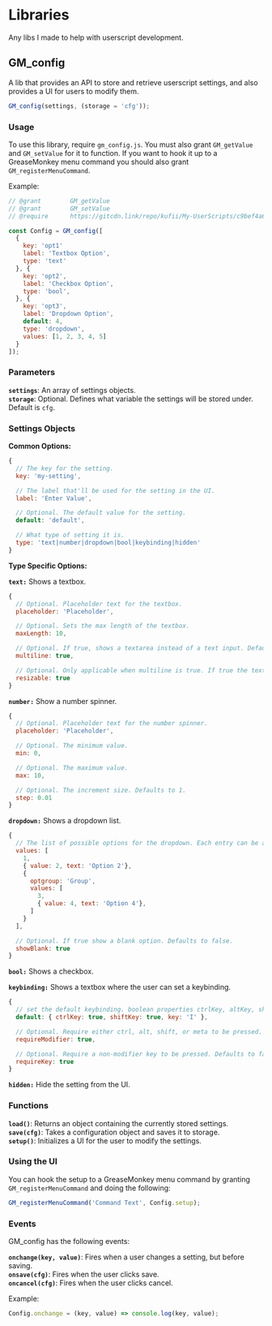 # Libraries

Any libs I made to help with userscript development.

## GM_config

A lib that provides an API to store and retrieve userscript settings, and also provides a UI for users to modify them.

```javascript
GM_config(settings, (storage = 'cfg'));
```

### Usage

To use this library, require `gm_config.js`. You must also grant `GM_getValue` and `GM_setValue` for it to function. If you want to hook it up to a GreaseMonkey menu command you should also grant `GM_registerMenuCommand`.

Example:

```javascript
// @grant        GM_getValue
// @grant        GM_setValue
// @require      https://gitcdn.link/repo/kufii/My-UserScripts/c9bef4a6732c00b5f53896a6c86eab812f75ce86/libs/gm_config.js

const Config = GM_config([
  {
    key: 'opt1'
    label: 'Textbox Option',
    type: 'text'
  }, {
    key: 'opt2',
    label: 'Checkbox Option',
    type: 'bool',
  }, {
    key: 'opt3',
    label: 'Dropdown Option',
    default: 4,
    type: 'dropdown',
    values: [1, 2, 3, 4, 5]
  }
]);
```

### Parameters

**`settings`**: An array of settings objects.  
**`storage`**: Optional. Defines what variable the settings will be stored under. Default is `cfg`.

### Settings Objects

**Common Options:**

```javascript
{
  // The key for the setting.
  key: 'my-setting',

  // The label that'll be used for the setting in the UI.
  label: 'Enter Value',

  // Optional. The default value for the setting.
  default: 'default',

  // What type of setting it is.
  type: 'text|number|dropdown|bool|keybinding|hidden'
}
```

**Type Specific Options:**

**`text:`** Shows a textbox.

```javascript
{
  // Optional. Placeholder text for the textbox.
  placeholder: 'Placeholder',

  // Optional. Sets the max length of the textbox.
  maxLength: 10,

  // Optional. If true, shows a textarea instead of a text input. Defaults to false.
  multiline: true,

  // Optional. Only applicable when multiline is true. If true the textarea will be resizable. Defaults to false.
  resizable: true
}
```

**`number:`** Show a number spinner.

```javascript
{
  // Optional. Placeholder text for the number spinner.
  placeholder: 'Placeholder',

  // Optional. The minimum value.
  min: 0,

  // Optional. The maximum value.
  max: 10,

  // Optional. The increment size. Defaults to 1.
  step: 0.01
}
```

**`dropdown:`** Shows a dropdown list.

```javascript
{
  // The list of possible options for the dropdown. Each entry can be a value, an object with a text and value property, or an optgroup object.
  values: [
    1,
    { value: 2, text: 'Option 2'},
    {
      optgroup: 'Group',
      values: [
        3,
        { value: 4, text: 'Option 4'},
      ]
    }
  ],

  // Optional. If true show a blank option. Defaults to false.
  showBlank: true
}
```

**`bool:`** Shows a checkbox.

**`keybinding:`** Shows a textbox where the user can set a keybinding.

```javascript
{
  // set the default keybinding. boolean properties ctrlKey, altKey, shiftKey, and metaKey to set modifiers. char property key to set the key.
  default: { ctrlKey: true, shiftKey: true, key: 'I' },

  // Optional. Require either ctrl, alt, shift, or meta to be pressed. Defaults to false.
  requireModifier: true,

  // Optional. Require a non-modifier key to be pressed. Defaults to false.
  requireKey: true
}
```

**`hidden:`** Hide the setting from the UI.

### Functions

**`load()`**: Returns an object containing the currently stored settings.  
**`save(cfg)`**: Takes a configuration object and saves it to storage.  
**`setup()`**: Initializes a UI for the user to modify the settings.

### Using the UI

You can hook the setup to a GreaseMonkey menu command by granting `GM_registerMenuCommand` and doing the following:

```javascript
GM_registerMenuCommand('Command Text', Config.setup);
```

### Events

GM_config has the following events:

**`onchange(key, value)`**: Fires when a user changes a setting, but before saving.  
**`onsave(cfg)`**: Fires when the user clicks save.  
**`oncancel(cfg)`**: Fires when the user clicks cancel.

Example:

```javascript
Config.onchange = (key, value) => console.log(key, value);
```
